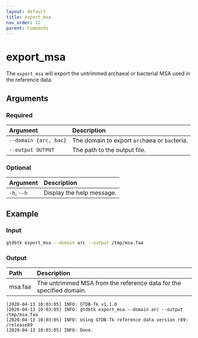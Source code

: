 ```yaml
---
layout: default
title: export_msa
nav_order: 12
parent: Commands
---
```


# export_msa


The `export_msa` will export the untrimmed archaeal or bacterial MSA used in the reference data.

## Arguments

### Required

| Argument       | Description                |
|:----------------|:---------------------------|
| `--domain {arc, bac}`           | The domain to export `arc`haea or `bac`teria. |
| `--output OUTPUT`          | The path to the output file. |

### Optional

| Argument      | Description                |
|:-------------------|:---------------------------|
| `-h`, `--h`           | Display the help message. |

## Example

### Input
```bash
gtdbtk export_msa --domain arc --output /tmp/msa.faa
```

### Output

| Path     |   Description                |
|:-------------|:---------------------------|
| msa.faa    | The untrimmed MSA from the reference data for the specified domain.   |


```
[2020-04-13 10:03:05] INFO: GTDB-Tk v1.1.0
[2020-04-13 10:03:05] INFO: gtdbtk export_msa --domain arc --output /tmp/msa.faa
[2020-04-13 10:03:05] INFO: Using GTDB-Tk reference data version r89: /release89
[2020-04-13 10:03:05] INFO: Done.
```
